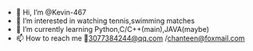 - 👋 Hi, I’m @Kevin-467
- 👀 I’m interested in watching tennis,swimming matches
- 🌱 I’m currently learning Python,C/C++(main),JAVA(maybe)
- 📫 How to reach me 📧3077384244@qq.com /chanteen@foxmail.com
<!---
Kevin-467/Kevin-467 is a ✨ special ✨ repository because its `README.md` (this file) appears on your GitHub profile.
You can click the Preview link to take a look at your changes.
--->
